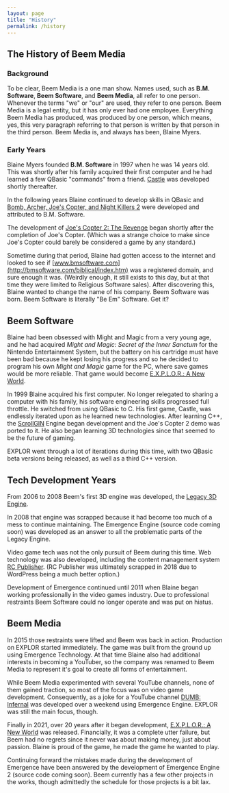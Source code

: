 ```yaml
---
layout: page
title: "History"
permalink: /history
---
```

## The History of Beem Media

### Background
To be clear, Beem Media is a one man show. Names used, such as **B.M. Software**, **Beem Software**, and **Beem Media**, all refer to one person. Whenever the terms "we" or "our" are used, they refer to one person. Beem Media is a legal entity, but it has only ever had one employee. Everything Beem Media has produced, was produced by one person, which means, yes, this very paragraph referring to that person is written by that person in the third person. Beem Media is, and always has been, Blaine Myers.

### Early Years
Blaine Myers founded **B.M. Software** in 1997 when he was 14 years old. This was shortly after his family acquired their first computer and he had learned a few QBasic "commands" from a friend. [Castle](https://github.com/beemfx/Castle) was developed shortly thereafter.

In the following years Blaine continued to develop skills in QBasic and [Bomb, Archer, Joe's Copter, and Night Killers 2](https://github.com/beemfx/Beem.Media/tree/master/games) were developed and attributed to B.M. Software.

The development of [Joe's Copter 2: The Revenge](https://github.com/beemfx/ScrollGIN) began shortly after the completion of Joe's Copter. (Which was a strange choice to make since Joe's Copter could barely be considered a game by any standard.)

Sometime during that period, Blaine had gotten access to the internet and looked to see if [www.bmsoftware.com](http://bmsoftware.com/biblical/index.htm) was a registered domain, and sure enough it was. (Weirdly enough, it still exists to this day, but at that time they were limited to Religious Software sales). After discovering this, Blaine wanted to change the name of his company. Beem Software was born. Beem Software is literally "Be Em" Software. Get it?

## Beem Software
Blaine had been obsessed with Might and Magic from a very young age, and he had acquired *Might and Magic: Secret of the Inner Sanctum* for the Nintendo Entertainment System, but the battery on his cartridge must have been bad because he kept losing his progress and so he decided to program his own *Might and Magic* game for the PC, where save games would be more reliable. That game would become [E.X.P.L.O.R.: A New World](https://store.steampowered.com/app/1387120/EXPLOR_A_New_World/).

In 1999 Blaine acquired his first computer. No longer relegated to sharing a computer with his family, his software engineering skills progressed full throttle. He switched from using QBasic to C. His first game, Castle, was endlessly iterated upon as he learned new technologies. After learning C++, the [ScrollGIN](https://github.com/beemfx/ScrollGIN) Engine began development and the Joe's Copter 2 demo was ported to it. He also began learning 3D technologies since that seemed to be the future of gaming.

EXPLOR went through a lot of iterations during this time, with two QBasic beta versions being released, as well as a third C++ version.

## Tech Development Years
From 2006 to 2008 Beem's first 3D engine was developed, the [Legacy 3D Engine](https://github.com/beemfx/Beem.Media/tree/master/games/Legacy-Engine).

In 2008 that engine was scrapped because it had become too much of a mess to continue maintaining. The Emergence Engine (source code coming soon) was developed as an answer to all the problematic parts of the Legacy Engine.

Video game tech was not the only pursuit of Beem during this time. Web technology was also developed, including the content management system [RC Publisher](https://github.com/beemfx/RCPublisher). (RC Publisher was ultimately scrapped in 2018 due to WordPress being a much better option.)

Development of Emergence continued until 2011 when Blaine began working professionally in the video games industry. Due to professional restraints Beem Software could no longer operate and was put on hiatus.

## Beem Media
In 2015 those restraints were lifted and Beem was back in action. Production on EXPLOR started immediately. The game was built from the ground up using Emergence Technology. At that time Blaine also had additional interests in becoming a YouTuber, so the company was renamed to Beem Media to represent it's goal to create all forms of entertainment.

While Beem Media experimented with several YouTube channels, none of them gained traction, so most of the focus was on video game development. Consequently, as a joke for a YouTube channel [DUMB: Infernal](https://store.steampowered.com/app/1208370/DUMB_Infernal/) was developed over a weekend using Emergence Engine. EXPLOR was still the main focus, though.

Finally in 2021, over 20 years after it began development, [E.X.P.L.O.R.: A New World](https://store.steampowered.com/app/1387120/EXPLOR_A_New_World/) was released. Financially, it was a complete utter failure, but Beem had no regrets since it never was about making money, just about passion. Blaine is proud of the game, he made the game he wanted to play.

Continuing forward the mistakes made during the development of Emergence have been answered by the development of Emergence Engine 2 (source code coming soon). Beem currently has a few other projects in the works, though admittedly the schedule for those projects is a bit lax.